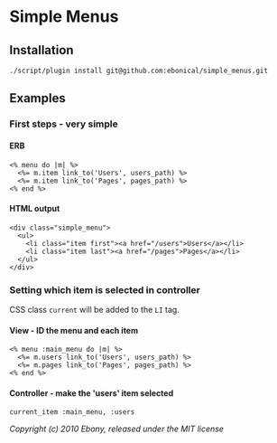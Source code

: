 Simple Menus
============

Installation
------------

`./script/plugin install git@github.com:ebonical/simple_menus.git`

Examples
--------

### First steps - very simple
#### ERB
    <% menu do |m| %>
      <%= m.item link_to('Users', users_path) %>
      <%= m.item link_to('Pages', pages_path) %>
    <% end %>
    
#### HTML output
    <div class="simple_menu">
      <ul>
        <li class="item first"><a href="/users">Users</a></li>
        <li class="item last"><a href="/pages">Pages</a></li>
      </ul>
    </div>
    
### Setting which item is selected in controller
CSS class `current` will be added to the `LI` tag.

#### View - ID the menu and each item

    <% menu :main_menu do |m| %>
      <%= m.users link_to('Users', users_path) %>
      <%= m.pages link_to('Pages', pages_path) %>
    <% end %>
    
#### Controller - make the 'users' item selected

    current_item :main_menu, :users

_Copyright (c) 2010 Ebony, released under the MIT license_
